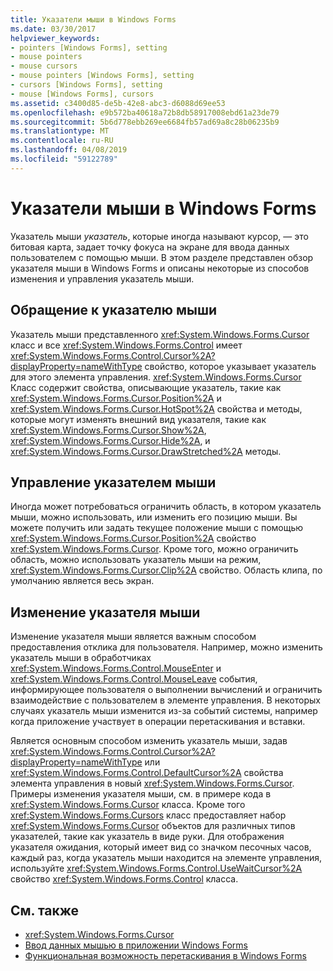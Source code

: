 ```yaml
---
title: Указатели мыши в Windows Forms
ms.date: 03/30/2017
helpviewer_keywords:
- pointers [Windows Forms], setting
- mouse pointers
- mouse cursors
- mouse pointers [Windows Forms], setting
- cursors [Windows Forms], setting
- mouse [Windows Forms], cursors
ms.assetid: c3400d85-de5b-42e8-abc3-d6088d69ee53
ms.openlocfilehash: e9b572ba40618a72b8db58917008ebd61a23de79
ms.sourcegitcommit: 5b6d778ebb269ee6684fb57ad69a8c28b06235b9
ms.translationtype: MT
ms.contentlocale: ru-RU
ms.lasthandoff: 04/08/2019
ms.locfileid: "59122789"
---
```

# <a name="mouse-pointers-in-windows-forms"></a>Указатели мыши в Windows Forms
Указатель мыши *указатель*, которые иногда называют курсор, — это битовая карта, задает точку фокуса на экране для ввода данных пользователем с помощью мыши. В этом разделе представлен обзор указателя мыши в Windows Forms и описаны некоторые из способов изменения и управления указатель мыши.  
  
## <a name="accessing-the-mouse-pointer"></a>Обращение к указателю мыши  
 Указатель мыши представленного <xref:System.Windows.Forms.Cursor> класс и все <xref:System.Windows.Forms.Control> имеет <xref:System.Windows.Forms.Control.Cursor%2A?displayProperty=nameWithType> свойство, которое указывает указатель для этого элемента управления. <xref:System.Windows.Forms.Cursor> Класс содержит свойства, описывающие указатель, такие как <xref:System.Windows.Forms.Cursor.Position%2A> и <xref:System.Windows.Forms.Cursor.HotSpot%2A> свойства и методы, которые могут изменять внешний вид указателя, такие как <xref:System.Windows.Forms.Cursor.Show%2A>, <xref:System.Windows.Forms.Cursor.Hide%2A>, и <xref:System.Windows.Forms.Cursor.DrawStretched%2A> методы.  
  
## <a name="controlling-the-mouse-pointer"></a>Управление указателем мыши  
 Иногда может потребоваться ограничить область, в котором указатель мыши, можно использовать, или изменить его позицию мыши. Вы можете получить или задать текущее положение мыши с помощью <xref:System.Windows.Forms.Cursor.Position%2A> свойство <xref:System.Windows.Forms.Cursor>. Кроме того, можно ограничить область, можно использовать указатель мыши на режим, <xref:System.Windows.Forms.Cursor.Clip%2A> свойство. Область клипа, по умолчанию является весь экран.  
  
## <a name="changing-the-mouse-pointer"></a>Изменение указателя мыши  
 Изменение указателя мыши является важным способом предоставления отклика для пользователя. Например, можно изменить указатель мыши в обработчиках <xref:System.Windows.Forms.Control.MouseEnter> и <xref:System.Windows.Forms.Control.MouseLeave> события, информирующее пользователя о выполнении вычислений и ограничить взаимодействие с пользователем в элементе управления. В некоторых случаях указатель мыши изменится из-за событий системы, например когда приложение участвует в операции перетаскивания и вставки.  
  
 Является основным способом изменить указатель мыши, задав <xref:System.Windows.Forms.Control.Cursor%2A?displayProperty=nameWithType> или <xref:System.Windows.Forms.Control.DefaultCursor%2A> свойства элемента управления в новый <xref:System.Windows.Forms.Cursor>. Примеры изменения указателя мыши, см. в примере кода в <xref:System.Windows.Forms.Cursor> класса. Кроме того <xref:System.Windows.Forms.Cursors> класс предоставляет набор <xref:System.Windows.Forms.Cursor> объектов для различных типов указателей, такие как указатель в виде руки. Для отображения указателя ожидания, который имеет вид со значком песочных часов, каждый раз, когда указатель мыши находится на элементе управления, используйте <xref:System.Windows.Forms.Control.UseWaitCursor%2A> свойство <xref:System.Windows.Forms.Control> класса.  
  
## <a name="see-also"></a>См. также

- <xref:System.Windows.Forms.Cursor>
- [Ввод данных мышью в приложении Windows Forms](mouse-input-in-a-windows-forms-application.md)
- [Функциональная возможность перетаскивания в Windows Forms](drag-and-drop-functionality-in-windows-forms.md)

